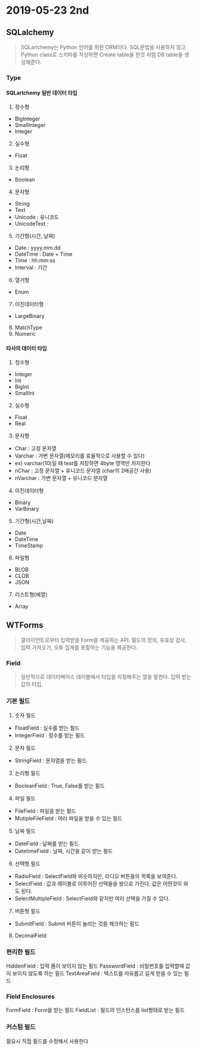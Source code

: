 # 2019-05-23 2nd

## SQLalchemy

> SQLarlchemy는 Python 언어를 위한 ORM이다. 
> SQL문법을 사용하지 않고 Python class로 스키마를 작성하면 Create table을 한것 처럼 DB table을 생성해준다. 


### Type 

#### SQLarlchemy 일반 데이터 타입 

1. 정수형 
- BigInteger 
- SmallInteger 
- Integer  
2. 실수형 
- Float 
3. 논리형 
- Boolean
4. 문자형 
- String
- Text 
- Unicode : 유니코드
- UnicodeText : 
5. 기간형(시간, 날짜)
- Date  : yyyy.mm.dd
- DateTime : Date + Time
- Time : hh:mm:ss
- Interval : 기간
6. 열거형 
- Enum 
7. 이진데이터형
- LargeBinary
8. MatchType
9. Numeric 

#### 타사의 데이터 타입 

1. 정수형 
- Integer
- Int
- BigInt
- SmallInt
2. 실수형
- Float
- Real 
3. 문자형 
- Char : 고정 문자열
- Varchar : 가변 문자열(메모리를 효율적으로 사용할 수 있다) 
- ex) varchar(10)일 때 test를 저장하면 4byte 영역만 차지한다
- nChar : 고정 문자열 + 유니코드 문자열 (char의 2배공간 사용)
- nVarchar : 가변 문자열 + 유니코드 문자열
4. 이진데이터형
- Binary
- VarBinary
5. 기간형(시간,날짜)
- Date
- DateTime
- TimeStamp
6. 파일형 
- BLOB
- CLOB
- JSON
7. 리스트형(배열)
- Array


## WTForms

> 클라이언트로부터 입력받을 Form을 제공하는 API. 
> 필드의 정의, 유효성 검사, 입력 가져오기, 오류 집계를 포함하는 기능을 제공한다.

### Field

> 일반적으로 데이터베이스 테이블에서 타입을 지정해주는 열을 말한다.
> 입력 받는 값의 타입.


### 기본 필드 

1. 숫자 필드
- FloatField : 실수를 받는 필드
- IntegerField : 정수를 받는 필드

2. 문자 필드
- StringField : 문자열을 받는 필드

3. 논리형 필드
- BooleanField : True, False를 받는 필드

4. 파일 필드
- FileField : 파일을 받는 필드
- MutipleFileField : 여러 파일을 받을 수 있는 필드

5. 날짜 필드
- DateField : 날짜를 받는 필드
- DatetimeField : 날짜, 시간을 같이 받는 필드

6. 선택형 필드
- RadioField : SelectField와 비슷하지만, 라디오 버튼을의 목록을 보여준다.
- SelectField : 값과 레이블로 이루어진 선택들을 쌍으로 가진다. 값은 어떤것이 와도 된다.
- SelectMultipleField : SelectField와 같지만 여러 선택을 가질 수 있다.

7. 버튼형 필드 
- SubmitField : Submit 버튼이 눌리는 것을 체크하는 필드

8. DecimalField 


### 편리한 필드
HiddenField : 입력 폼이 보이지 않는 필드 
PasswordField : 비밀번호를 입력할때 값이 보이지 않도록 하는 필드
TextAreaField : 텍스트를 자유롭고 길게 받을 수 있는 필드

### Field Enclosures
FormField : Form을 받는 필드
FieldList : 필드의 인스턴스를 list형태로 받는 필드 

### 커스텀 필드
필요시 직접 필드를 수정해서 사용한다 
